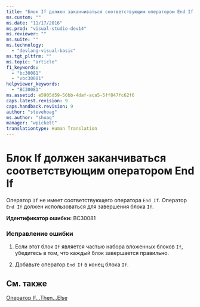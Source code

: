 ```yaml
---
title: "Блок If должен заканчиваться соответствующим оператором End If | Microsoft Docs"
ms.custom: ""
ms.date: "11/17/2016"
ms.prod: "visual-studio-dev14"
ms.reviewer: ""
ms.suite: ""
ms.technology: 
  - "devlang-visual-basic"
ms.tgt_pltfrm: ""
ms.topic: "article"
f1_keywords: 
  - "bc30081"
  - "vbc30081"
helpviewer_keywords: 
  - "BC30081"
ms.assetid: e5905d59-56bb-4daf-aca5-5ff847fc62f6
caps.latest.revision: 9
caps.handback.revision: 9
author: "stevehoag"
ms.author: "shoag"
manager: "wpickett"
translationtype: Human Translation
---
```

# Блок If должен заканчиваться соответствующим оператором End If
Оператор `If` не имеет соответствующего оператора `End If`. Оператор `End If` должен использоваться для завершения блока `If`.  
  
 **Идентификатор ошибки:** BC30081  
  
### Исправление ошибки  
  
1.  Если этот блок `If` является частью набора вложенных блоков `If`, убедитесь в том, что каждый блок завершается правильно.  
  
2.  Добавьте оператор `End If` в конец блока `If`.  
  
## См. также  
 [Оператор If...Then...Else](../../visual-basic/language-reference/statements/if-then-else-statement.md)
